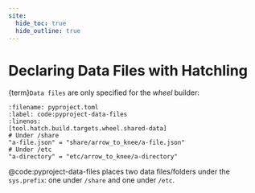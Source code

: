 ```yaml
---
site:
  hide_toc: true
  hide_outline: true
---
```


# Declaring Data Files with Hatchling

{term}`Data files` are only specified for the _wheel_ builder:

```{code} toml
:filename: pyproject.toml
:label: code:pyproject-data-files
:linenos:
[tool.hatch.build.targets.wheel.shared-data]
# Under /share
"a-file.json" = "share/arrow_to_knee/a-file.json"
# Under /etc
"a-directory" = "etc/arrow_to_knee/a-directory"
```

@code:pyproject-data-files places two data files/folders under the `sys.prefix`: one under `/share` and one under `/etc`.
